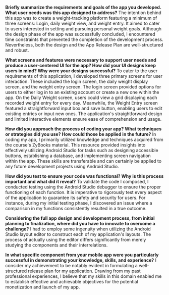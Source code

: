 **Briefly summarize the requirements and goals of the app you developed. What user needs was this app designed to address?**
The intention behind this app was to create a weight-tracking platform featuring a minimum of three screens: Login, daily weight view, and weight entry. It aimed to cater to users interested in setting and pursuing personal weight goals. Although the design phase of the app was successfully concluded, I encountered time constraints that prevented the completion of the development process. Nevertheless, both the design and the App Release Plan are well-structured and robust.

**What screens and features were necessary to support user needs and produce a user-centered UI for the app? How did your UI designs keep users in mind? Why were your designs successful?**
To cater to the user requirements of this application, I developed three primary screens for user interaction. These included the login screen, the daily weight display screen, and the weight entry screen. The login screen provided options for users to either log in to an existing account or create a new one within the app. On the Daily Weight screen, users could view a grid displaying each recorded weight entry for every day. Meanwhile, the Weight Entry screen featured a straightforward input box and save button, enabling users to edit existing entries or input new ones. The application's straightforward design and limited interactive elements ensure ease of comprehension and usage.


**How did you approach the process of coding your app? What techniques or strategies did you use? How could those be applied in the future?**
In coding my app, I primarily utilized knowledge and techniques acquired from the course's ZyBooks material. This resource provided insights into effectively utilizing Android Studio for tasks such as designing accessible buttons, establishing a database, and implementing screen navigation within the app. These skills are transferable and can certainly be applied to any future development projects using Android Studio.

**How did you test to ensure your code was functional? Why is this process important and what did it reveal?**
To validate the code I composed, I conducted testing using the Android Studio debugger to ensure the proper functioning of each function. It is imperative to rigorously test every aspect of the application to guarantee its safety and security for users. For instance, during my initial testing phase, I discovered an issue where a comparison in my functions consistently resulted in a true outcome.

**Considering the full app design and development process, from initial planning to finalization, where did you have to innovate to overcome a challenge?**
I had to employ some ingenuity when utilizing the Android Studio layout editor to construct each of my application's layouts. The process of actually using the editor differs significantly from merely studying the components and their interrelations.


**In what specific component from your mobile app were you particularly successful in demonstrating your knowledge, skills, and experience?**
I consider my achievement to be notably evident in formulating a well-structured release plan for my application. Drawing from my past professional experiences, I believe that my skills in this domain enabled me to establish effective and achievable objectives for the potential monetization and launch of my app.
